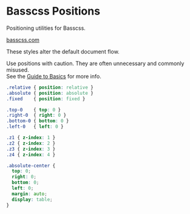 # Basscss Positions

<p class="hide">Positioning utilities for Basscss.</p>

<a href="http://basscss.com" class="hide">basscss.com</a>

These styles alter the default document flow.

<span class="red">Use positions with caution.
They are often unnecessary and commonly misused.</span><br>
See the <a href="http://basscss.com/docs/guides/basics">Guide to Basics</a> for more info.

```css
.relative { position: relative }
.absolute { position: absolute }
.fixed    { position: fixed }

.top-0    { top: 0 }
.right-0  { right: 0 }
.bottom-0 { bottom: 0 }
.left-0   { left: 0 }

.z1 { z-index: 1 }
.z2 { z-index: 2 }
.z3 { z-index: 3 }
.z4 { z-index: 4 }

.absolute-center {
  top: 0;
  right: 0;
  bottom: 0;
  left: 0;
  margin: auto;
  display: table;
}
```
